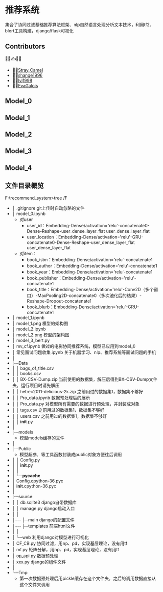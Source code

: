 # 推荐系统
集合了协同过滤基础推荐算法框架、nlp自然语言处理分析文本技术，利用tf2、blert工具构建，django/flask可视化

## Contributors
🤟💪✍🏄‍♂️
- 🤸‍♀️[Stray_Camel](https://github.com/Freen247)
- 🕵️‍♂️[shange1996](https://github.com/shange1996)
- 👩‍🎓[lyj1998](https://github.com/lyj1998)
- 👩‍💻[EvaGalois](https://github.com/EvaGalois)
## Model_0
## Model_1
## Model_2
## Model_3
## Model_4

## 文件目录概览
F:\recommend_system>tree /F
- │  .gitignore                           git上传时自动忽略的文件         
- │  model_0.ipynb                        
    - 对user
        - user_id：Embedding-Dense/activation='relu'-concatenate0-Dense-Reshape-user_dense_layer_flat
user_dense_layer_flat
        - user_location：Embedding-Dense/activation='relu'-GRU-concatenate0-Dense-Reshape-user_dense_layer_flat
user_dense_layer_flat
    - 对item：
        - book_isbn：Embedding-Dense/activation='relu'-concatenate1
        - book_author：Embedding-Dense/activation='relu'-concatenate1
        - book_year：Embedding-Dense/activation='relu'-concatenate1
        - book_publisher：Embedding-Dense/activation='relu'-concatenate1
        - book_title：Embedding-Dense/activation='relu'-Conv2D（多个窗口）-MaxPooling2D-concatenate0（多次池化后的结果）-Reshape-Dropout-concatenate1
        - book_blurb：Embedding-Dense/activation='relu'-GRU-concatenate1
- │  model_1.ipynb
- │  model_1.png                          模型的架构图
- │  model_2.ipynb
- │  model_2.png                          模型的架构图
- │  model_3_bert.py                       
- │  mv_cf.ipynb                          做过的电影协同推荐系统，模型已应用到model_0
- │  常见面试问题收集.ipynb                关于机器学习、nlp、推荐系统等面试问题的手机
- │
- ├─Data
- │  │  bags_of_title.csv
- │  │  books.csv
- │  │  BX-CSV-Dump.zip                   当前使用的数据集，解压后得到BX-CSV-Dump文件夹，运行项目时请先解压
- │  │  hetrec2011-delicious-2k.zip       之前用过的数据集1，数据集不够好
- │  │  Pro_data.ipynb                    数据预处理后的展示
- │  │  Pro_data.py                       对模型所有需要的数据进行预处理，并封装成对象
- │  │  tags.csv                          之前用过的数据集1，数据集不够好
- │  │  users.csv                         之前用过的数据集1，数据集不够好
- │  │  __init__.py
- │
- ├─models
    - 模型models缓存的文件
- │
- ├─Public
    - 模型超参，等工具函数封装成public对象方便往后调用
- │  │  Config.py
- │  │  __init__.py
- │  │
- │  └─__pycache__
- │          Config.cpython-36.pyc
- │          __init__.cpython-36.pyc
- │
- ├─source
- │  │  db.sqlite3                      django自带数据库
- │  │  manage.py                       django启动入口
- │  │
- │--- ├─main                           django的配置文件
- │--- ├─templates                      前端html文件
- │  │
- │  └─web                              利用django对模型进行可视化
- │          CF_CB.py                   协同过滤，用np、pd，实现基层理论，没有用tf
- │          mf.py                      矩阵分解，用np、pd，实现基层理论，没有用tf
- │          op_api.py                  数据预处理
- │          xxx.py                     django的组件文件
- │
- └─Tmp
    -  第一次数据预处理后用pickle缓存在这个文件夹，之后的调用数据直接从这个文件夹调用